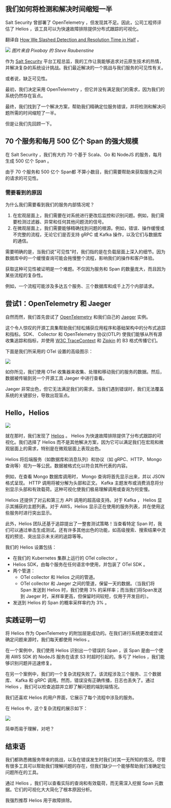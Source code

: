 ## 我们如何将检测和解决时间缩短一半

Salt Security 曾部署了 OpenTelemetry ，但发现其不足。因此，公司工程师评估了 Helios ，该工具可以为快速故障排除提供分布式跟踪的可视化。

翻译自 [How We Slashed Detection and Resolution Time in Half](https://thenewstack.io/how-we-slashed-detection-and-resolution-time-in-half/) 。

![](https://cdn.thenewstack.io/media/2023/06/905e0be7-knife-1383834_1280-1024x680.jpg)
*图片来自 Pixabay 的 Steve Raubenstine*

作为 [Salt Security](https://salt.security/) 平台工程总监，我的工作让我能够追求对云原生技术的热情，并解决复杂的系统设计挑战。我们最近解决的一个挑战与我们服务的可见性有关。

或者说，缺乏可见性。

最初，我们决定采用 OpenTelemetry ，但它并没有满足我们的需求，因为我们的系统仍然存在盲点。

最终，我们找到了一个解决方案，帮助我们精确定位服务错误，并将检测和解决问题所需的时间缩短了一半。

但是让我们先回顾一下。

## 70 个服务和每月 500 亿个 Span 的强大规模

在 Salt Security ，我们有大约 70 个基于 Scala、Go 和 NodeJS 的服务，每月生成 500 亿个 Span 。

由于 70 个服务和 500 亿个 Span都 不算小数目，我们需要帮助来获取服务之间的请求的可见性。

### 需要看到的原因

为什么我们需要看到我们的服务内部情况呢？

1. 在宏观层面上，我们需要在对系统进行更改后监控和识别问题。例如，我们需要检测过滤器、异常和任何其他问题流的信号。
2. 在微观层面上，我们需要能够精确找到问题的根源。例如，错误、操作缓慢或不完整的流程，无论它们是否支持 gRPC 或 Kafka 操作，以及它们与数据库的通信。

需要明确的是，当我们说"可见性"时，我们指的是在负载层面上深入的细节。因为数据库中的一个缓慢查询可能会拖慢整个流程，影响我们的操作和客户体验。

获取这种可见性被证明是一个难题。不仅因为服务和 Span 的数量庞大，而且因为某些流程的复杂性。

例如，一个流程可能涉及多达五个服务、三个数据库和成千上万个内部请求。

## 尝试1：OpenTelemetry 和 Jaeger

自然而然，我们首先尝试了 [OpenTelemetry](https://opentelemetry.io/) 和我们自己的 [Jaeger](https://www.jaegertracing.io/) 实例。

这个令人惊叹的开源工具集帮助我们轻松捕获应用程序和基础架构中的分布式追踪和指标。SDK、 Collector 和 OpenTelemetry 协议(OTLP) 使我们能够从所有源收集追踪和指标，并使用 [W3C TraceContext](https://www.w3.org/TR/trace-context/) 和 [Zipkin](https://zipkin.io/) 的 B3 格式传播它们。

下面是我们所采用的 OTel 设置的高级图示：

![](https://cdn.thenewstack.io/media/2023/06/28d67b53-eg1.png)

如你所见，我们使用 OTel 收集器来收集、处理和移动我们的服务的数据。然后，数据被传输到另一个开源工具 Jaeger 中进行查看。

Jaeger 非常出色，但它无法满足我们的需求。当我们遇到错误时，我们无法覆盖系统的关键部分，导致出现盲点。

## Hello，Helios

![](https://cdn.thenewstack.io/media/2023/06/4311de27-eg2.png)

就在那时，我们发现了 [Helios](https://gethelios.dev/) 。 Helios 为快速故障排除提供了分布式跟踪的可视化。我们选择了 Helios 而不是其他解决方案，因为它可以满足我们在宏观和微观层面上的需求，特别是在微观层面上表现出色。

Helios 将后端服务（如数据库和消息队列）和协议（如 gRPC、HTTP、Mongo 查询等）视为一等公民。数据被格式化以符合其所代表的内容。

例如，在查看 Mongo 数据库调用时， Mongo 查询将首先显示出来，并以 JSON 格式呈现。 HTTP 调用将被分解为头部和正文。 Kafka 主题发布或消费消息将分别显示头部和有效载荷。这种可视化使我们极易理解调用或查询为何变慢。

Helios 还提供了对云和第三方 API 调用的超高级支持。对于 Kafka ， Helios 显示其捕获的主题列表。对于 AWS，Helios 显示正在使用的服务列表，并在使用这些服务时进行突出显示。

此外，Helios 团队还基于追踪提出了一整套测试策略！当查看特定 Span 时，我们可以通过单击生成测试。还有许多其他出色的功能，如高级搜索、搜索结果中流程的预览、突出显示未关闭的追踪等等。

我们的 Helios 设置包括：

* 在我们的 Kubernetes 集群上运行的 OTel collector 。
* Helios SDK，由每个服务在任何语言中使用，并包装了 OTel SDK 。
* 两个管道：
    * OTel collector 和 Helios 之间的管道。
    * OTel collector 和 Jaeger 之间的管道，保留一天的数据。（当我们将 Span 发送到 Helios 时，我们使用 3% 的采样率；而当我们将Span发送到 Jaeger 时，采样率更高，但保留时间较短，仅用于开发目的）。
* 发送到 Helios 的 Span 的概率采样率约为 3% 。

## 实践证明一切

将 Helios 作为 OpenTelemetry 的附加层是成功的。在我们进行系统更改或尝试确定问题来源时，我们每天都使用 Helios 。

在一个案例中，我们使用 Helios 识别出一个错误的 Span ，该 Span 是由一个使用 AWS SDK 的 NodeJS 服务在请求 S3 时超时引起的。多亏了 Helios ，我们能够识别问题并迅速修复。

在另一个案例中，我们的一个复杂流程失败了。该流程涉及三个服务、三个数据库、 Kafka 和 gRPC 调用。然而，错误没有正确传播，日志也丢失了。通过 Helios ，我们可以检查追踪并立即了解问题的端到端情况。

我们还喜欢 Helios 的用户界面，它展示了每个流程中涉及的服务。

在 Helios 中，这个复杂流程的展示如下：

![](https://cdn.thenewstack.io/media/2023/06/05bcb9c3-eg3.png)

简单而易于理解，对吧？

## 结束语

我们都熟悉微服务带来的挑战，以及在错误发生时我们对其一无所知的情况。尽管有很多工具可以帮助我们理解问题的存在，但我们缺少一个能够帮助我们准确定位问题所在的工具。

通过 Helios ，我们可以查看实际的查询和有效载荷，而无需深入挖掘 Span 元数据。它们的可视化大大简化了根本原因分析。

我强烈推荐 Helios 用于故障排除。